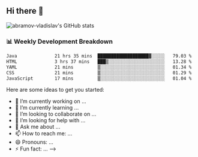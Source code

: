 ## Hi there 👋
![abramov-vladislav's GitHub stats](https://github-readme-stats.vercel.app/api?username=abramov-vladislav&theme=dark&show_icons=true)

### 📊 Weekly Development Breakdown

<!--START_SECTION:waka-->

```txt
Java              21 hrs 35 mins  ███████████████████▓░░░░░   79.03 %
HTML              3 hrs 37 mins   ███▒░░░░░░░░░░░░░░░░░░░░░   13.28 %
YAML              21 mins         ▒░░░░░░░░░░░░░░░░░░░░░░░░   01.34 %
CSS               21 mins         ▒░░░░░░░░░░░░░░░░░░░░░░░░   01.29 %
JavaScript        17 mins         ▒░░░░░░░░░░░░░░░░░░░░░░░░   01.04 %
```

<!--END_SECTION:waka-->


Here are some ideas to get you started:

- 🔭 I’m currently working on ...
- 🌱 I’m currently learning ...
- 👯 I’m looking to collaborate on ...
- 🤔 I’m looking for help with ...
- 💬 Ask me about ...
- 📫 How to reach me: ...
- 😄 Pronouns: ...
- ⚡ Fun fact: ...
-->
